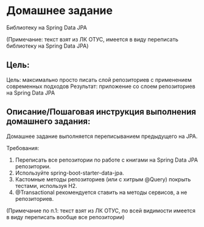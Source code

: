# Домашнее задание

Библиотеку на Spring Data JPA 

(Примечание: текст взят из ЛК ОТУС, имеется в виду переписать библиотеку на Spring Data JPA)

## Цель:

Цель: максимально просто писать слой репозиториев с применением современных подходов
Результат: приложение со слоем репозиториев на Spring Data JPA

## Описание/Пошаговая инструкция выполнения домашнего задания:

Домашнее задание выполняется переписыванием предыдущего на JPA.

Требования:

1. Переписать все репозитории по работе с книгами на Spring Data JPA репозитории.
2. Используйте spring-boot-starter-data-jpa.
3. Кастомные методы репозиториев (или с хитрым @Query) покрыть тестами, используя H2.
4. @Transactional рекомендуется ставить на методы сервисов, а не репозиториев.

(Примечание по п.1: текст взят из ЛК ОТУС, по всей видимости имеется в виду переписать вообще все репозитории)
